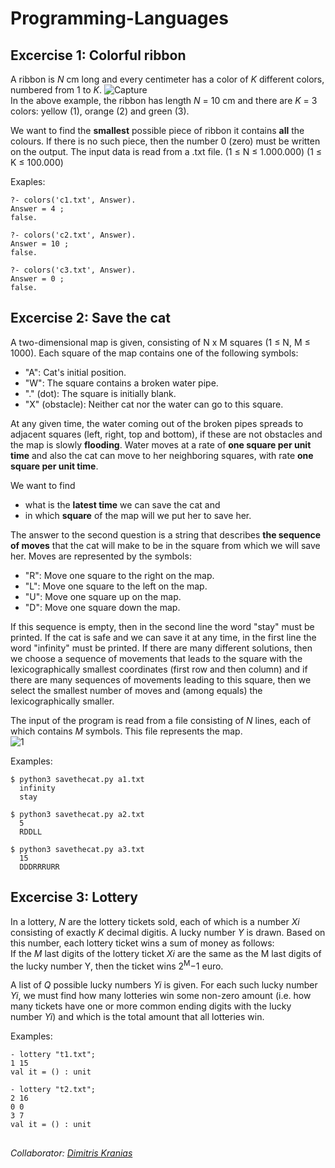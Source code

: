 # Programming-Languages

## Excercise 1: Colorful ribbon
Α ribbon is *N* cm long and every centimeter has a color of *K* different colors, numbered from 1 to *K*.
![Capture](https://user-images.githubusercontent.com/50949470/112297252-585ad000-8c9e-11eb-866c-e203617caa62.PNG)<br>
In the above example, the ribbon has length *N* = 10 cm and there are *K* = 3 colors: yellow (1), orange (2) and green (3).

We want to find the **smallest** possible piece of ribbon it contains **all** the colours. If there is no such piece, then the number 0 (zero) must be written on the output.
The input data is read from a .txt file. (1 ≤ Ν ≤ 1.000.000) (1 ≤ Κ ≤ 100.000)

Exaples:
```
?- colors('c1.txt', Answer).
Answer = 4 ;
false.
```
```
?- colors('c2.txt', Answer).
Answer = 10 ;
false.
```
```
?- colors('c3.txt', Answer).
Answer = 0 ;
false.
```

## Excercise 2: Save the cat
A two-dimensional map is given, consisting of N x M squares (1 ≤ N, M ≤ 1000). Each square of the map contains one of the following symbols:
* "A": Cat's initial position.
* "W": The square contains a broken water pipe.
* "." (dot): The square is initially blank.
* "X" (obstacle): Neither cat nor the water can go to this square.

At any given time, the water coming out of the broken pipes spreads to adjacent squares (left, right, top and bottom), if these are not obstacles and the map is slowly **flooding**. Water moves at a rate of **one square per unit time** and also the cat can move to her neighboring squares, with rate **one square per unit time**.

We want to find
* what is the **latest time** we can save the cat and
* in which **square** of the map will we put her to save her.

The answer to the second question is a string that describes **the sequence of moves** that the cat will make to be in the square from which we will save her. Moves are represented by the symbols:
* "R": Move one square to the right on the map.
* "L": Move one square to the left on the map.
* "U": Move one square up on the map.
* "D": Move one square down the map.

If this sequence is empty, then in the second line the word "stay" must be printed. If the cat is safe and we can save it at any time, in the first line the word "infinity" must be printed. If there are many different solutions, then we choose a sequence of movements that leads to the square with the lexicographically smallest coordinates (first row and then column) and if there are many sequences of movements leading to this square, then we select the smallest number of moves and (among equals) the lexicographically smaller.

The input of the program is read from a file consisting of *N* lines, each of which contains *M* symbols. This file represents the map.<br>
![1](https://user-images.githubusercontent.com/50949470/112302154-6b23d380-8ca3-11eb-80ff-5d260f98629a.png)

Examples:
```
$ python3 savethecat.py a1.txt
  infinity
  stay
```
```
$ python3 savethecat.py a2.txt
  5
  RDDLL
```
```
$ python3 savethecat.py a3.txt
  15
  DDDRRRURR
```

## Excercise 3: Lottery
In a lottery, *N* are the lottery tickets sold, each of which is a number *Xi* consisting of exactly *K* decimal digitis. A lucky number *Y* is drawn. Based on this number, each lottery ticket wins a sum of money as follows:<br>
If the *M* last digits of the lottery ticket *Xi* are the same as the M last digits of the lucky number Y, then the ticket wins 2<sup>Μ</sup>−1 euro.

A list of *Q* possible lucky numbers *Yi* is given. For each such lucky number *Yi*, we must find how many lotteries win some non-zero amount
(i.e. how many tickets have one or more common ending digits with the lucky number *Yi*) and which is the total amount that all lotteries win.

Examples:
```
- lottery "t1.txt";
1 15
val it = () : unit
```
```
- lottery "t2.txt";
2 16
0 0
3 7
val it = () : unit
```
##
*Collaborator: [Dimitris Kranias](https://github.com/dimitriskranias)*

